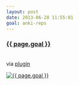 ```yaml
---
layout: post
date: 2013-06-28 11:55:01
goal: anki-reps
---
```


<h3 class="graph-align goal-title">
    <a target="_blank" href="https://www.beeminder.com/beneills/goals/anki-reps">{{ page.goal }}</a>
</h3>

<br />
<div class="graph-align goal-text goal-description">
     via <a target="_blank" href="https://ankiweb.net/shared/info/3491889895">plugin</a>
</div>

[![{{ page.goal }}](https://www.beeminder.com/beneills/goals/anki-reps/graph)](https://www.beeminder.com/beneills/goals/anki-reps)
